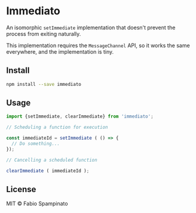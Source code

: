 # Immediato

An isomorphic `setImmediate` implementation that doesn't prevent the process from exiting naturally.

This implementation requires the `MessageChannel` API, so it works the same everywhere, and the implementation is tiny.

## Install

```sh
npm install --save immediato
```

## Usage

```ts
import {setImmediate, clearImmediate} from 'immediato';

// Scheduling a function for execution

const immediateId = setImmediate ( () => {
  // Do something...
});

// Cancelling a scheduled function

clearImmediate ( immediateId );
```

## License

MIT © Fabio Spampinato
